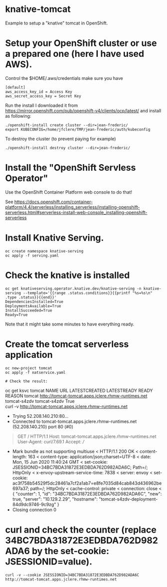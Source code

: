 # knative-tomcat
Example to setup a "knative" tomcat in OpenShift.

# Setup your OpenShift cluster or use a prepared one (here I have used AWS).
Control the $HOME/.aws/credentials make sure you have
```
[default]
aws_access_key_id = Access Key
aws_secret_access_key = Secret Key
```
Run the install I downloaded it from https://mirror.openshift.com/pub/openshift-v4/clients/ocp/latest/ and install as following:
```
./openshift-install create cluster --dir=jean-frederic/
export KUBECONFIG=/home/jfclere/TMP/jean-frederic/auth/kubeconfig
```

To destroy the cluster (to prevent paying for example)
```
./openshift-install destroy cluster --dir=jean-frederic/
```
# Install the "OpenShift Servless Operator"
Use the OpenShift Container Platform web console to do that!

See https://docs.openshift.com/container-platform/4.4/serverless/installing_serverless/installing-openshift-serverless.html#serverless-install-web-console_installing-openshift-serverless

# Install Knative Serving.
```
oc create namespace knative-serving
oc apply -f serving.yaml
```

# Check the knative is installed
```
oc get knativeserving.operator.knative.dev/knative-serving -n knative-serving --template='{{range .status.conditions}}{{printf "%s=%s\n" .type .status}}{{end}}'
DependenciesInstalled=True
DeploymentsAvailable=True
InstallSucceeded=True
Ready=True
```
Note that it might take some minutes to have everything ready.

# Create the tomcat serverless application
```
oc new-project tomcat
oc apply -f natservice.yaml

# Check the result:
```
oc get ksvc tomcat
NAME      URL                                                  LATESTCREATED   LATESTREADY    READY     REASON
tomcat    http://tomcat-tomcat.apps.jclere.rhmw-runtimes.net   tomcat-s4zdv    tomcat-s4zdv   True      
curl -v http://tomcat-tomcat.apps.jclere.rhmw-runtimes.net
*   Trying 52.208.140.210:80...
* Connected to tomcat-tomcat.apps.jclere.rhmw-runtimes.net (52.208.140.210) port 80 (#0)
> GET / HTTP/1.1
> Host: tomcat-tomcat.apps.jclere.rhmw-runtimes.net
> User-Agent: curl/7.69.1
> Accept: */*
> 
* Mark bundle as not supporting multiuse
< HTTP/1.1 200 OK
< content-length: 163
< content-type: application/json;charset=UTF-8
< date: Mon, 15 Jun 2020 11:40:24 GMT
< set-cookie: JSESSIONID=34BC7BDA31872E3EDBDA762D982ADA6C; Path=/; HttpOnly
< x-envoy-upstream-service-time: 7838
< server: envoy
< set-cookie: ac3f758b54529f5dc28461a7cf2a1ab7=e8fe7035d84cab843d436962be697a37; path=/; HttpOnly
< cache-control: private
< connection: close
< 
{
  "counter": 1,
  "id": "34BC7BDA31872E3EDBDA762D982ADA6C",
  "new": true,
  "server": "10.129.2.29",
  "hostname": "tomcat-s4zdv-deployment-84d9dc9746-9c9zg"
}
* Closing connection 0


# curl and check the counter (replace 34BC7BDA31872E3EDBDA762D982ADA6 by the set-cookie: JSESSIONID=value).
```
curl -v --cookie JSESSIONID=34BC7BDA31872E3EDBDA762D982ADA6C http://tomcat-tomcat.apps.jclere.rhmw-runtimes.net
```
